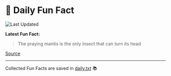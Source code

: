 # 🌟 Daily Fun Fact

![Last Updated](https://img.shields.io/badge/Last_Updated-2025_09_10-blue?style=flat-square)

**Latest Fun Fact:**

> The praying mantis is the only insect that can turn its head

[Source](http://www.djtech.net/humor/useless_facts.htm)

---

Collected Fun Facts are saved in [daily.txt](daily.txt) 📚
